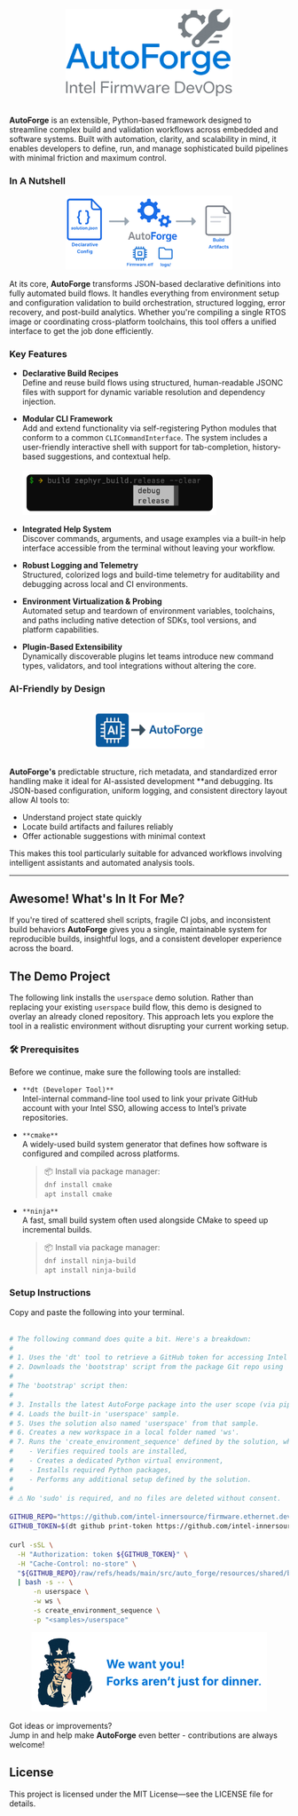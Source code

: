 <br>
<div align="center">
  <img src="src/auto_forge/resources/package/clip_art/logo.png" alt="Logo" style="width: 300px;">
</div>
<br>

**AutoForge** is an extensible, Python-based framework designed to streamline complex build and validation workflows
across embedded and software systems. Built with automation, clarity, and scalability in mind,
it enables developers to define, run, and manage sophisticated build pipelines with minimal
friction and maximum control.

### In A Nutshell

<div align="center">
  <img src="src/auto_forge/resources/package/clip_art/flow.png" alt="Build Flow" style="width: 300px;">
</div>

At its core, **AutoForge** transforms JSON-based declarative definitions into fully automated build flows.
It handles everything from environment setup and configuration validation to build orchestration,
structured logging, error recovery, and post-build analytics.
Whether you're compiling a single RTOS image or coordinating cross-platform
toolchains, this tool offers a unified interface to get the job done efficiently.

### Key Features

- **Declarative Build Recipes**  
  Define and reuse build flows using structured, human-readable JSONC files with support for dynamic variable
  resolution and dependency injection.

- **Modular CLI Framework**  
  Add and extend functionality via self-registering Python modules that conform to a common `CLICommandInterface`. The
  system includes a user-friendly interactive shell with support for tab-completion, history-based suggestions, and
  contextual
  help. <br><br><img src="src/auto_forge/resources/package/clip_art/auto_complete.png" alt="Auto Complete" style="width: 350px;"><br>

- **Integrated Help System**  
  Discover commands, arguments, and usage examples via a built-in help interface accessible from the terminal without
  leaving your workflow.

- **Robust Logging and Telemetry**  
  Structured, colorized logs and build-time telemetry for auditability and debugging across local and CI environments.

- **Environment Virtualization & Probing**  
  Automated setup and teardown of environment variables, toolchains, and paths including native detection of SDKs, tool
  versions, and platform capabilities.

- **Plugin-Based Extensibility**  
  Dynamically discoverable plugins let teams introduce new command types, validators, and tool integrations without
  altering the core.

### AI-Friendly by Design

<br>
<div align="center">
  <img src="src/auto_forge/resources/package/clip_art/ai.png" alt="AI Ready" style="width: 200px;">
</div>
<br>

**AutoForge's** predictable structure, rich metadata, and standardized error handling make it ideal for AI-assisted
development **and debugging. Its JSON-based configuration, uniform logging,
and consistent directory layout allow AI tools to:

- Understand project state quickly
- Locate build artifacts and failures reliably
- Offer actionable suggestions with minimal context

This makes this tool particularly suitable for advanced workflows involving intelligent
assistants and automated analysis tools.

---

## Awesome! What's In It For Me?

If you're tired of scattered shell scripts, fragile CI jobs, and inconsistent build behaviors **AutoForge** gives you a
single, maintainable system for reproducible builds, insightful logs, and a consistent developer experience across the
board.

## The Demo Project

The following link installs the `userspace` demo solution.
Rather than replacing your existing `userspace` build flow, this demo is designed to overlay an
already cloned repository. This approach lets you explore the tool in a realistic environment
without disrupting your current working setup.

### 🛠 Prerequisites

Before we continue, make sure the following tools are installed:

- `​**dt (Developer Tool)**​`  
  Intel-internal command-line tool used to link your private GitHub account with your Intel SSO, allowing access to
  Intel’s private repositories.

- `​**cmake**​`  
  A widely-used build system generator that defines how software is configured and compiled across platforms.
  > 📦 Install via package manager:  
  `​dnf install cmake​`  
  `​apt install cmake​`

- `​**ninja**​`  
  A fast, small build system often used alongside CMake to speed up incremental builds.
  > 📦 Install via package manager:  
  `​dnf install ninja-build​`  
  `​apt install ninja-build​`

### Setup Instructions

Copy and paste the following into your terminal.

```bash

# The following command does quite a bit. Here's a breakdown:
#
# 1. Uses the 'dt' tool to retrieve a GitHub token for accessing Intel private repositories.
# 2. Downloads the 'bootstrap' script from the package Git repo using 'curl' and executes it.
#
# The 'bootstrap' script then:
#
# 3. Installs the latest AutoForge package into the user scope (via pip).
# 4. Loads the built-in 'userspace' sample.
# 5. Uses the solution also named 'userspace' from that sample.
# 6. Creates a new workspace in a local folder named 'ws'.
# 7. Runs the 'create_environment_sequence' defined by the solution, which:
#    - Verifies required tools are installed,
#    - Creates a dedicated Python virtual environment,
#    - Installs required Python packages,
#    - Performs any additional setup defined by the solution.
#
# ⚠ No 'sudo' is required, and no files are deleted without consent.

GITHUB_REPO="https://github.com/intel-innersource/firmware.ethernet.devops.auto_forge"
GITHUB_TOKEN=$(dt github print-token https://github.com/intel-innersource/firmware.ethernet.devop)

curl -sSL \
  -H "Authorization: token ${GITHUB_TOKEN}" \
  -H "Cache-Control: no-store" \
  "${GITHUB_REPO}/raw/refs/heads/main/src/auto_forge/resources/shared/bootstrap.sh" \
  | bash -s -- \
      -n userspace \
      -w ws \
      -s create_environment_sequence \
      -p "<samples>/userspace"
```

<div style="text-align: center;">
  <img src="src/auto_forge/resources/package/clip_art/fork.png" alt="Get Involved">
</div>

Got ideas or improvements?<br>Jump in and help make **AutoForge** even better - contributions are always welcome!

## License

This project is licensed under the MIT License—see the LICENSE file for details.